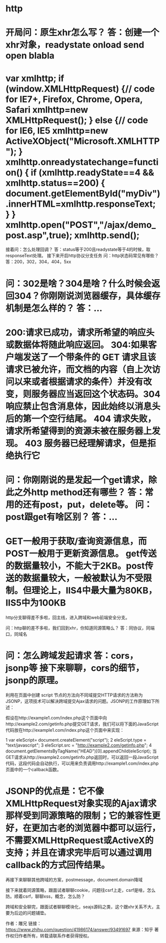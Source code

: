 # http


开局问：原生xhr怎么写？
答：创建一个xhr对象，readystate onload send open blabla
============================================================
var xmlhttp;
if (window.XMLHttpRequest)
  {// code for IE7+, Firefox, Chrome, Opera, Safari
  xmlhttp=new XMLHttpRequest();
  }
else
  {// code for IE6, IE5
  xmlhttp=new ActiveXObject("Microsoft.XMLHTTP");
  }
xmlhttp.onreadystatechange=function()
  {
  if (xmlhttp.readyState==4 && xmlhttp.status==200)
    {
    document.getElementById("myDiv").innerHTML=xmlhttp.responseText;
    }
  }
xmlhttp.open("POST","/ajax/demo_post.asp",true);
xmlhttp.send();
============================================================
接着问：怎么处理回调？
答：status等于200且readystate等于4的时候，取responseText处理。
接下来开启http协议分支任务
问：http状态码常见有哪些？
答：200，302，304，404，5xx

问：302是啥？304是啥？什么时候会返回304？你刚刚说浏览器缓存，具体缓存机制是怎么样的？
答：…
============================================================
200:请求已成功，请求所希望的响应头或数据体将随此响应返回。
304:如果客户端发送了一个带条件的 GET 请求且该请求已被允许，而文档的内容（自上次访问以来或者根据请求的条件）并没有改变，则服务器应当返回这个状态码。304响应禁止包含消息体，因此始终以消息头后的第一个空行结尾。 
404	请求失败，请求所希望得到的资源未被在服务器上发现。
403	服务器已经理解请求，但是拒绝执行它
============================================================

问：你刚刚说的是发起一个get请求，除此之外http method还有哪些？
答：常用的还有post，put，delete等。
问：post跟get有啥区别？
答：…
============================================================
GET一般用于获取/查询资源信息，而POST一般用于更新资源信息。
get传送的数据量较小，不能大于2KB。post传送的数据量较大，一般被默认为不受限制。但理论上，IIS4中最大量为80KB，IIS5中为100KB
============================================================
http分支聊得差不多啦，回主线，进入跨域和web前端安全分支。

问：http聊的差不多啦，我们回到xhr，你知道同源策略么？
答：同协议，同端口，同域名

问：怎么跨域发起请求
答：cors，jsonp等
接下来聊聊，cors的细节，jsonp的原理。
============================================================
利用在页面中创建 script 节点的方法向不同域提交HTTP请求的方法称为JSONP，这项技术可以解决跨域提交Ajax请求的问题。JSONP的工作原理如下所述：

假设在http://example1.com/index.php这个页面中向http://example2.com/getinfo.php提交GET请求，我们可以将下面的JavaScript代码放在http://example1.com/index.php这个页面中来实现：

1
var eleScript= document.createElement("script");
2
eleScript.type = "text/javascript";
3
eleScript.src = "http://example2.com/getinfo.php";
4
document.getElementsByTagName("HEAD")[0].appendChild(eleScript);
当GET请求从http://example2.com/getinfo.php返回时，可以返回一段JavaScript代码，这段代码会自动执行，可以用来负责调用http://example1.com/index.php页面中的一个callback函数。

JSONP的优点是：它不像XMLHttpRequest对象实现的Ajax请求那样受到同源策略的限制；它的兼容性更好，在更加古老的浏览器中都可以运行，不需要XMLHttpRequest或ActiveX的支持；并且在请求完毕后可以通过调用callback的方式回传结果。
============================================================
再接下来聊聊其他跨域的方案，postmessage，document.domain降域

接下来就着同源策略，跟面试者聊聊cookie，问题往csrf上走，csrf是啥，怎么防。顺着csrf，聊聊xss，概念，怎么防？

跨域和安全聊完，跟面试者聊聊模块化，seajs源码之类，这个跟xhr关系不大，主要为后边的问题铺垫。


作者：雕兄
链接：https://www.zhihu.com/question/41986174/answer/93491697
来源：知乎
著作权归作者所有，转载请联系作者获得授权。
